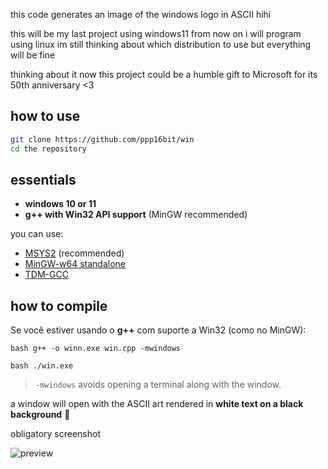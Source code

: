 this code generates an image of the windows logo in ASCII hihi

this will be my last project using windows11 from now on i will program using linux im still thinking about which distribution to use but everything will be fine

thinking about it now this project could be a humble gift to Microsoft for its 50th anniversary <3

## how to use

```bash
git clone https://github.com/ppp16bit/win
cd the repository
```

## essentials

- **windows 10 or 11**
- **g++ with Win32 API support** (MinGW recommended)

you can use:

- [MSYS2](https://www.msys2.org/) (recommended)
- [MinGW-w64 standalone](https://winlibs.com/)
- [TDM-GCC](https://jmeubank.github.io/tdm-gcc/)

## how to compile 

Se você estiver usando o **g++** com suporte a Win32 (como no MinGW):

``bash
g++ -o winn.exe win.cpp -mwindows
``

``bash
./win.exe
``
>`-mwindows` avoids opening a terminal along with the window.

a window will open with the ASCII art rendered in **white text on a black background** 🖤

obligatory screenshot

![preview](https://github.com/user-attachments/assets/9f80bf26-734a-4dae-9c57-a2d0e0c1d081)


